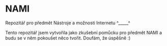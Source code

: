 # NAMI
Repozitář pro předmět Nástroje a možnosti Internetu  ^_____^

Tento repozitář jsem vytvořila jako zkušební pomůcku pro předmět NAMI a budu se v něm pokoušet něco tvořit. Doufám, že úspěšně :)